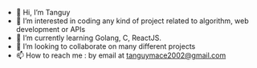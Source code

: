 - 👋 Hi, I’m Tanguy
- 👀 I’m interested in coding any kind of project related to algorithm, web development or APIs
- 🌱 I’m currently learning Golang, C, ReactJS.
- 💞️ I’m looking to collaborate on many different projects
- 📫 How to reach me : by email at tanguymace2002@gmail.com
